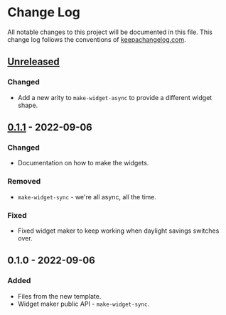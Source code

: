 # Change Log
All notable changes to this project will be documented in this file. This change log follows the conventions of [keepachangelog.com](http://keepachangelog.com/).

## [Unreleased]
### Changed
- Add a new arity to `make-widget-async` to provide a different widget shape.

## [0.1.1] - 2022-09-06
### Changed
- Documentation on how to make the widgets.

### Removed
- `make-widget-sync` - we're all async, all the time.

### Fixed
- Fixed widget maker to keep working when daylight savings switches over.

## 0.1.0 - 2022-09-06
### Added
- Files from the new template.
- Widget maker public API - `make-widget-sync`.

[Unreleased]: https://sourcehost.site/your-name/colorgradient-clj/compare/0.1.1...HEAD
[0.1.1]: https://sourcehost.site/your-name/colorgradient-clj/compare/0.1.0...0.1.1
